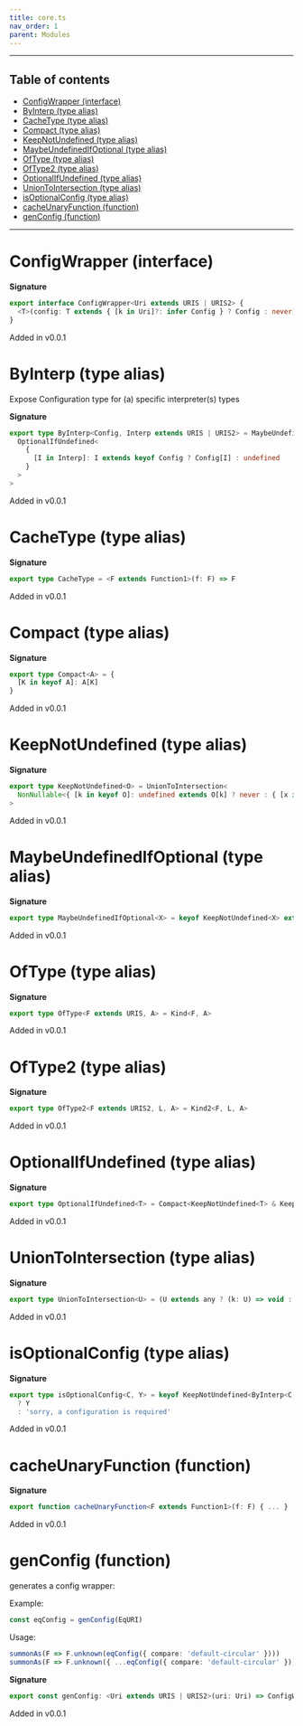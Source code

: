 ```yaml
---
title: core.ts
nav_order: 1
parent: Modules
---
```


---

<h2 class="text-delta">Table of contents</h2>

- [ConfigWrapper (interface)](#configwrapper-interface)
- [ByInterp (type alias)](#byinterp-type-alias)
- [CacheType (type alias)](#cachetype-type-alias)
- [Compact (type alias)](#compact-type-alias)
- [KeepNotUndefined (type alias)](#keepnotundefined-type-alias)
- [MaybeUndefinedIfOptional (type alias)](#maybeundefinedifoptional-type-alias)
- [OfType (type alias)](#oftype-type-alias)
- [OfType2 (type alias)](#oftype2-type-alias)
- [OptionalIfUndefined (type alias)](#optionalifundefined-type-alias)
- [UnionToIntersection (type alias)](#uniontointersection-type-alias)
- [isOptionalConfig (type alias)](#isoptionalconfig-type-alias)
- [cacheUnaryFunction (function)](#cacheunaryfunction-function)
- [genConfig (function)](#genconfig-function)

---

# ConfigWrapper (interface)

**Signature**

```ts
export interface ConfigWrapper<Uri extends URIS | URIS2> {
  <T>(config: T extends { [k in Uri]?: infer Config } ? Config : never): T
}
```

Added in v0.0.1

# ByInterp (type alias)

Expose Configuration type for (a) specific interpreter(s) types

**Signature**

```ts
export type ByInterp<Config, Interp extends URIS | URIS2> = MaybeUndefinedIfOptional<
  OptionalIfUndefined<
    {
      [I in Interp]: I extends keyof Config ? Config[I] : undefined
    }
  >
>
```

Added in v0.0.1

# CacheType (type alias)

**Signature**

```ts
export type CacheType = <F extends Function1>(f: F) => F
```

Added in v0.0.1

# Compact (type alias)

**Signature**

```ts
export type Compact<A> = {
  [K in keyof A]: A[K]
}
```

Added in v0.0.1

# KeepNotUndefined (type alias)

**Signature**

```ts
export type KeepNotUndefined<O> = UnionToIntersection<
  NonNullable<{ [k in keyof O]: undefined extends O[k] ? never : { [x in k]: O[k] } }[keyof O]>
>
```

Added in v0.0.1

# MaybeUndefinedIfOptional (type alias)

**Signature**

```ts
export type MaybeUndefinedIfOptional<X> = keyof KeepNotUndefined<X> extends never ? X | undefined : X
```

Added in v0.0.1

# OfType (type alias)

**Signature**

```ts
export type OfType<F extends URIS, A> = Kind<F, A>
```

Added in v0.0.1

# OfType2 (type alias)

**Signature**

```ts
export type OfType2<F extends URIS2, L, A> = Kind2<F, L, A>
```

Added in v0.0.1

# OptionalIfUndefined (type alias)

**Signature**

```ts
export type OptionalIfUndefined<T> = Compact<KeepNotUndefined<T> & KeepOptionalIfUndefined<T>>
```

Added in v0.0.1

# UnionToIntersection (type alias)

**Signature**

```ts
export type UnionToIntersection<U> = (U extends any ? (k: U) => void : never) extends (k: infer I) => void ? I : never
```

Added in v0.0.1

# isOptionalConfig (type alias)

**Signature**

```ts
export type isOptionalConfig<C, Y> = keyof KeepNotUndefined<ByInterp<C, URIS | URIS2>> extends never
  ? Y
  : 'sorry, a configuration is required'
```

Added in v0.0.1

# cacheUnaryFunction (function)

**Signature**

```ts
export function cacheUnaryFunction<F extends Function1>(f: F) { ... }
```

Added in v0.0.1

# genConfig (function)

generates a config wrapper:

Example:

```typescript
const eqConfig = genConfig(EqURI)
```

Usage:

```typescript
summonAs(F => F.unknown(eqConfig({ compare: 'default-circular' })))
summonAs(F => F.unknown({ ...eqConfig({ compare: 'default-circular' }), ...iotsConfig(x => x) }))
```

**Signature**

```ts
export const genConfig: <Uri extends URIS | URIS2>(uri: Uri) => ConfigWrapper<Uri> = uri => config => ...
```

Added in v0.0.1
